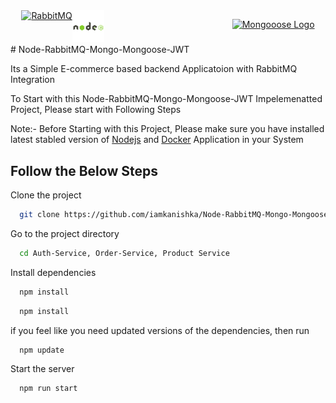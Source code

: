 
<div style=" display: flex;
    justify-content: center">
  <a href="http://nestjs.com/" target="blank"><img src="https://pbs.twimg.com/profile_images/1223261138059780097/eH73w5lN_400x400.jpg" hieght="20%" width="20%" alt="RabbitMQ" /></a>
  <a href="https://nodejs.org/" target="blank"><img src="https://raw.githubusercontent.com/devicons/devicon/master/icons/nodejs/nodejs-original-wordmark.svg" alt="nodejs" hieght="20%" width="20%"  alt="NodeJS" /></a>

  <a href="https://mongoosejs.com/" target="blank"><img src="https://cms-assets.tutsplus.com/uploads/users/34/posts/29527/preview_image/mongoose.jpg" hieght="20%" width="20%"  alt="Mongooose Logo" /></a>

</div>
# Node-RabbitMQ-Mongo-Mongoose-JWT

Its a Simple E-commerce based backend Applicatoion with RabbitMQ Integration

To Start with this  Node-RabbitMQ-Mongo-Mongoose-JWT Impelemenatted Project, Please start with Following Steps

Note:- Before Starting with this Project, Please make sure you have installed latest stabled version of [Nodejs](https://nodejs.org/en/)  and [Docker](https://www.docker.com/)  Application in your System 


## Follow the Below Steps


Clone the project

```bash
  git clone https://github.com/iamkanishka/Node-RabbitMQ-Mongo-Mongoose-JWT
```

Go to the project directory

```bash
  cd Auth-Service, Order-Service, Product Service
```

Install dependencies

```bash
  npm install
```

```bash
  npm install
```


if you feel like you need updated versions of the dependencies, then run
```bash
  npm update
```


Start the server

```bash
  npm run start
```






